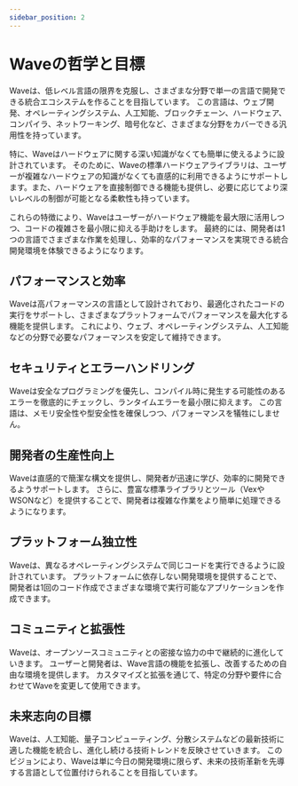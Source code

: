 ```yaml
---
sidebar_position: 2
---
```


# Waveの哲学と目標
Waveは、低レベル言語の限界を克服し、さまざまな分野で単一の言語で開発できる統合エコシステムを作ることを目指しています。
この言語は、ウェブ開発、オペレーティングシステム、人工知能、ブロックチェーン、ハードウェア、コンパイラ、ネットワーキング、暗号化など、さまざまな分野をカバーできる汎用性を持っています。

特に、Waveはハードウェアに関する深い知識がなくても簡単に使えるように設計されています。
そのために、Waveの標準ハードウェアライブラリは、ユーザーが複雑なハードウェアの知識がなくても直感的に利用できるようにサポートします。また、ハードウェアを直接制御できる機能も提供し、必要に応じてより深いレベルの制御が可能となる柔軟性も持っています。

これらの特徴により、Waveはユーザーがハードウェア機能を最大限に活用しつつ、コードの複雑さを最小限に抑える手助けをします。
最終的には、開発者は1つの言語でさまざまな作業を処理し、効率的なパフォーマンスを実現できる統合開発環境を体験できるようになります。

## パフォーマンスと効率
Waveは高パフォーマンスの言語として設計されており、最適化されたコードの実行をサポートし、さまざまなプラットフォームでパフォーマンスを最大化する機能を提供します。
これにより、ウェブ、オペレーティングシステム、人工知能などの分野で必要なパフォーマンスを安定して維持できます。

## セキュリティとエラーハンドリング
Waveは安全なプログラミングを優先し、コンパイル時に発生する可能性のあるエラーを徹底的にチェックし、ランタイムエラーを最小限に抑えます。
この言語は、メモリ安全性や型安全性を確保しつつ、パフォーマンスを犠牲にしません。

## 開発者の生産性向上
Waveは直感的で簡潔な構文を提供し、開発者が迅速に学び、効率的に開発できるようサポートします。
さらに、豊富な標準ライブラリとツール（VexやWSONなど）を提供することで、開発者は複雑な作業をより簡単に処理できるようになります。

## プラットフォーム独立性
Waveは、異なるオペレーティングシステムで同じコードを実行できるように設計されています。
プラットフォームに依存しない開発環境を提供することで、開発者は1回のコード作成でさまざまな環境で実行可能なアプリケーションを作成できます。

## コミュニティと拡張性
Waveは、オープンソースコミュニティとの密接な協力の中で継続的に進化していきます。
ユーザーと開発者は、Wave言語の機能を拡張し、改善するための自由な環境を提供します。
カスタマイズと拡張を通じて、特定の分野や要件に合わせてWaveを変更して使用できます。

## 未来志向の目標
Waveは、人工知能、量子コンピューティング、分散システムなどの最新技術に適した機能を統合し、進化し続ける技術トレンドを反映させていきます。
このビジョンにより、Waveは単に今日の開発環境に限らず、未来の技術革新を先導する言語として位置付けられることを目指しています。